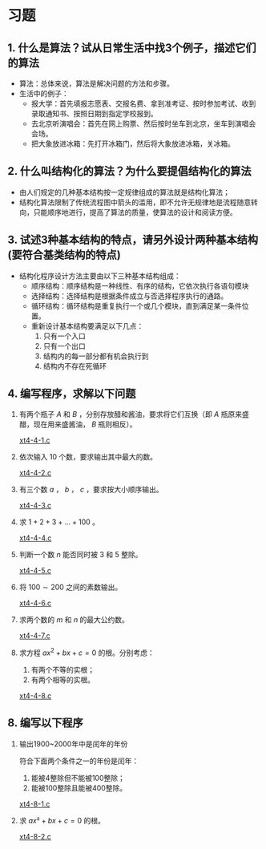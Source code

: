 # 习题

## 1. 什么是算法？试从日常生活中找3个例子，描述它们的算法

* 算法：总体来说，算法是解决问题的方法和步骤。  
* 生活中的例子：
  * 报大学：首先填报志愿表、交报名费、拿到准考证、按时参加考试、收到录取通知书、按照日期到指定学校报到。  
  * 去北京听演唱会：首先在网上购票、然后按时坐车到北京，坐车到演唱会会场。
  * 把大象放进冰箱：先打开冰箱门，然后将大象放进冰箱，关冰箱。

## 2. 什么叫结构化的算法？为什么要提倡结构化的算法

* 由人们规定的几种基本结构按一定规律组成的算法就是结构化算法；
* 结构化算法限制了传统流程图中箭头的滥用，即不允许无规律地是流程随意转向，只能顺序地进行，提高了算法的质量，使算法的设计和阅读方便。

## 3. 试述3种基本结构的特点，请另外设计两种基本结构(要符合基类结构的特点)

* 结构化程序设计方法主要由以下三种基本结构组成：
  * 顺序结构：顺序结构是一种线性、有序的结构，它依次执行各语句模块
  * 选择结构：选择结构是根据条件成立与否选择程序执行的通路。
  * 循环结构：循环结构是重复执行一个或几个模块，直到满足某一条件位置。
  * 重新设计基本结构要满足以下几点：
    1. 只有一个入口
    2. 只有一个出口
    3. 结构内的每一部分都有机会执行到
    4. 结构内不存在死循环

## 4. 编写程序，求解以下问题

1. 有两个瓶子 $A$ 和 $B$ ，分别存放醋和酱油，要求将它们互换（即 $A$ 瓶原来盛醋，现在用来盛酱油， $B$ 瓶则相反）。

    [xt4-4-1.c](references/xt4-4-1.c)

2. 依次输入 $10$ 个数，要求输出其中最大的数。

    [xt4-4-2.c](references/xt4-4-2.c)

3. 有三个数 $a$ ， $b$ ， $c$ ，要求按大小顺序输出。

    [xt4-4-3.c](references/xt4-4-3.c)

4. 求 $1+2+3+\dots+100$ 。

    [xt4-4-4.c](references/xt4-4-4.c)

5. 判断一个数 $n$ 能否同时被 $3$ 和 $5$ 整除。

    [xt4-4-5.c](references/xt4-4-5.c)

6. 将 $100\sim 200$ 之间的素数输出。

    [xt4-4-6.c](references/xt4-4-6.c)

7. 求两个数的 $m$ 和 $n$ 的最大公约数。  

    [xt4-4-7.c](references/xt4-4-7.c)

8. 求方程 $ax^2+bx+c=0$ 的根。分别考虑：
    1. 有两个不等的实根；
    2. 有两个相等的实根。

    [xt4-4-8.c](references/xt4-4-8.c)

## 8. 编写以下程序

1. 输出1900~2000年中是闰年的年份

   符合下面两个条件之一的年份是闰年：

    1. 能被4整除但不能被100整除；
    2. 能被100整除且能被400整除。

   [xt4-8-1.c](references/xt4-8-1.c)

2. 求 $ax²+bx+c=0$ 的根。

   [xt4-8-2.c](references/xt4-8-2.c)
